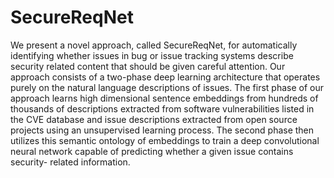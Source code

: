 # SecureReqNet
We present a novel approach, called SecureReqNet, for automatically identifying whether issues in bug or issue tracking systems describe security related content that should be given careful attention. Our approach consists of a two-phase deep learning architecture that operates purely on the natural language descriptions of issues. The first phase of our approach learns high dimensional sentence embeddings from hundreds of thousands of descriptions extracted from software vulnerabilities listed in the CVE database and issue descriptions extracted from open source projects using an unsupervised learning process. The second phase then utilizes this semantic ontology of embeddings to train a deep convolutional neural network capable of predicting whether a given issue contains security- related information.
